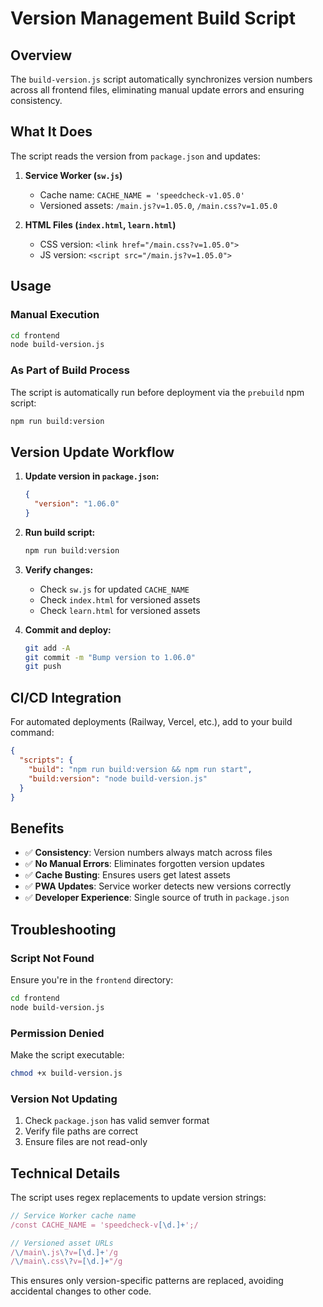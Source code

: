 # Version Management Build Script

## Overview

The `build-version.js` script automatically synchronizes version numbers across all frontend files, eliminating manual update errors and ensuring consistency.

## What It Does

The script reads the version from `package.json` and updates:

1. **Service Worker (`sw.js`)**
   - Cache name: `CACHE_NAME = 'speedcheck-v1.05.0'`
   - Versioned assets: `/main.js?v=1.05.0`, `/main.css?v=1.05.0`

2. **HTML Files (`index.html`, `learn.html`)**
   - CSS version: `<link href="/main.css?v=1.05.0">`
   - JS version: `<script src="/main.js?v=1.05.0">`

## Usage

### Manual Execution

```bash
cd frontend
node build-version.js
```

### As Part of Build Process

The script is automatically run before deployment via the `prebuild` npm script:

```bash
npm run build:version
```

## Version Update Workflow

1. **Update version in `package.json`:**
   ```json
   {
     "version": "1.06.0"
   }
   ```

2. **Run build script:**
   ```bash
   npm run build:version
   ```

3. **Verify changes:**
   - Check `sw.js` for updated `CACHE_NAME`
   - Check `index.html` for versioned assets
   - Check `learn.html` for versioned assets

4. **Commit and deploy:**
   ```bash
   git add -A
   git commit -m "Bump version to 1.06.0"
   git push
   ```

## CI/CD Integration

For automated deployments (Railway, Vercel, etc.), add to your build command:

```json
{
  "scripts": {
    "build": "npm run build:version && npm run start",
    "build:version": "node build-version.js"
  }
}
```

## Benefits

- ✅ **Consistency**: Version numbers always match across files
- ✅ **No Manual Errors**: Eliminates forgotten version updates
- ✅ **Cache Busting**: Ensures users get latest assets
- ✅ **PWA Updates**: Service worker detects new versions correctly
- ✅ **Developer Experience**: Single source of truth in `package.json`

## Troubleshooting

### Script Not Found

Ensure you're in the `frontend` directory:
```bash
cd frontend
node build-version.js
```

### Permission Denied

Make the script executable:
```bash
chmod +x build-version.js
```

### Version Not Updating

1. Check `package.json` has valid semver format
2. Verify file paths are correct
3. Ensure files are not read-only

## Technical Details

The script uses regex replacements to update version strings:

```javascript
// Service Worker cache name
/const CACHE_NAME = 'speedcheck-v[\d.]+';/

// Versioned asset URLs
/\/main\.js\?v=[\d.]+'/g
/\/main\.css\?v=[\d.]+"/g
```

This ensures only version-specific patterns are replaced, avoiding accidental changes to other code.
